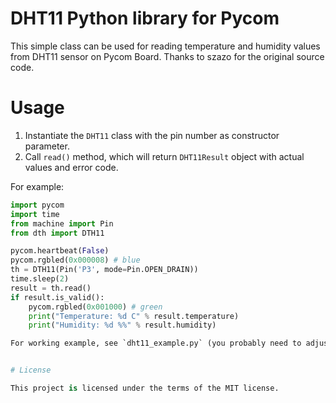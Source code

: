 # DHT11 Python library for Pycom

This simple class can be used for reading temperature and humidity values from DHT11 sensor on Pycom Board. Thanks to szazo for the original source code.

# Usage

1. Instantiate the `DHT11` class with the pin number as constructor parameter.
2. Call `read()` method, which will return `DHT11Result` object with actual values and error code. 

For example:

```python
import pycom
import time
from machine import Pin
from dth import DTH11

pycom.heartbeat(False)
pycom.rgbled(0x000008) # blue
th = DTH11(Pin('P3', mode=Pin.OPEN_DRAIN))
time.sleep(2)
result = th.read()
if result.is_valid():
    pycom.rgbled(0x001000) # green
    print("Temperature: %d C" % result.temperature)
    print("Humidity: %d %%" % result.humidity)

For working example, see `dht11_example.py` (you probably need to adjust pin for your configuration)


# License

This project is licensed under the terms of the MIT license.
